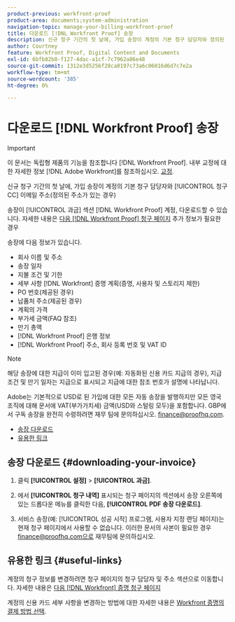```yaml
---
product-previous: workfront-proof
product-area: documents;system-administration
navigation-topic: manage-your-billing-workfront-proof
title: 다운로드 [!DNL Workfront Proof] 송장
description: 신규 청구 기간의 첫 날에, 가입 송장이 계정의 기본 청구 담당자와 정의된 청구 CC 이메일 주소로 전송됩니다.
author: Courtney
feature: Workfront Proof, Digital Content and Documents
exl-id: 6bfb82b8-f127-4dac-a1cf-7c7962a86e48
source-git-commit: 1312e3d5256f28ca0197c73a6c06016d6d7c7e2a
workflow-type: tm+mt
source-wordcount: '385'
ht-degree: 0%

---
```


# 다운로드 [!DNL Workfront Proof] 송장

>[!IMPORTANT]
>
>이 문서는 독립형 제품의 기능을 참조합니다 [!DNL Workfront Proof]. 내부 교정에 대한 자세한 정보 [!DNL Adobe Workfront]를 참조하십시오. [교정](../../../review-and-approve-work/proofing/proofing.md).

신규 청구 기간의 첫 날에, 가입 송장이 계정의 기본 청구 담당자와 [!UICONTROL 청구 CC] 이메일 주소(정의된 주소가 있는 경우)

송장이 [!UICONTROL 과금] 섹션 [!DNL Workfront Proof] 계정, 다운로드할 수 있습니다. 자세한 내용은 [다음 [!DNL Workfront Proof] 청구 페이지](../../../workfront-proof/wp-billingsettings/manage-your-billing/wp-billing-page.md) 추가 정보가 필요한 경우

송장에 다음 정보가 있습니다.

* 회사 이름 및 주소
* 송장 일자
* 지불 조건 및 기한
* 세부 사항 [!DNL Workfront] 증명 계획(증명, 사용자 및 스토리지 제한)
* PO 번호(제공된 경우)
* 납품처 주소(제공된 경우)
* 계획의 가격
* 부가세 금액(FAQ 참조)
* 만기 총액
* [!DNL Workfront Proof] 은행 정보
* [!DNL Workfront Proof] 주소, 회사 등록 번호 및 VAT ID

>[!NOTE]
>
> 해당 송장에 대한 지급이 이미 입고된 경우(예: 자동화된 신용 카드 지급의 경우), 지급 조건 및 만기 일자는 지급으로 표시되고 지급에 대한 참조 번호가 설명에 나타납니다.

Adobe는 기본적으로 USD로 된 가입에 대한 모든 자동 송장을 발행하지만 모든 영국 조직에 대해 문서에 VAT(부가가치세) 금액(USD와 스털링 모두)을 포함합니다. GBP에서 구독 송장을 완전히 수령하려면 재무 팀에 문의하십시오. [finance@proofhq.com](mailto:finance@proofhq.com).

* [송장 다운로드](#downloading-your-invoice)
* [유용한 링크](#useful-links)

## 송장 다운로드 {#downloading-your-invoice}

1. 클릭 **[!UICONTROL 설정]** > **[!UICONTROL 과금]**.

1. 에서 **[!UICONTROL 청구 내역]** 표시되는 청구 페이지의 섹션에서 송장 오른쪽에 있는 드롭다운 메뉴를 클릭한 다음, **[!UICONTROL PDF 송장 다운로드]**.

1. 서비스 송장(예: [!UICONTROL 성공 시작] 프로그램, 사용자 지정 랜딩 페이지)는 현재 청구 페이지에서 사용할 수 없습니다. 이러한 문서의 사본이 필요한 경우 finance@proofhq.com으로 재무팀에 문의하십시오.

## 유용한 링크 {#useful-links}

계정의 청구 정보를 변경하려면 청구 페이지의 청구 담당자 및 주소 섹션으로 이동합니다. 자세한 내용은 [다음 [!DNL Workfront] 증명 청구 페이지](../../../workfront-proof/wp-billingsettings/manage-your-billing/wp-billing-page.md)

계정의 신용 카드 세부 사항을 변경하는 방법에 대한 자세한 내용은 [Workfront 증명의 결제 방법 선택](../../../workfront-proof/wp-billingsettings/manage-your-billing/choose-payment-method-in-wp.md).

<!--For the detailed information on payments and invoicing, see [Account Payment in Workfront Proof](../../../workfront-proof/wp-billingsettings/manage-your-billing/acct-payment-in-wp.md). -->
